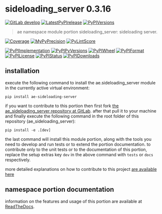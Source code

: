 <!-- THIS FILE IS EXCLUSIVELY MAINTAINED by the project ae.ae v0.3.101 -->
<!-- THIS FILE IS EXCLUSIVELY MAINTAINED by the project aedev.namespace_root_tpls v0.3.22 -->
# sideloading_server 0.3.16

[![GitLab develop](https://img.shields.io/gitlab/pipeline/ae-group/ae_sideloading_server/develop?logo=python)](
    https://gitlab.com/ae-group/ae_sideloading_server)
[![LatestPyPIrelease](
    https://img.shields.io/gitlab/pipeline/ae-group/ae_sideloading_server/release0.3.16?logo=python)](
    https://gitlab.com/ae-group/ae_sideloading_server/-/tree/release0.3.16)
[![PyPIVersions](https://img.shields.io/pypi/v/ae_sideloading_server)](
    https://pypi.org/project/ae-sideloading-server/#history)

>ae namespace module portion sideloading_server: sideloading server.

[![Coverage](https://ae-group.gitlab.io/ae_sideloading_server/coverage.svg)](
    https://ae-group.gitlab.io/ae_sideloading_server/coverage/index.html)
[![MyPyPrecision](https://ae-group.gitlab.io/ae_sideloading_server/mypy.svg)](
    https://ae-group.gitlab.io/ae_sideloading_server/lineprecision.txt)
[![PyLintScore](https://ae-group.gitlab.io/ae_sideloading_server/pylint.svg)](
    https://ae-group.gitlab.io/ae_sideloading_server/pylint.log)

[![PyPIImplementation](https://img.shields.io/pypi/implementation/ae_sideloading_server)](
    https://gitlab.com/ae-group/ae_sideloading_server/)
[![PyPIPyVersions](https://img.shields.io/pypi/pyversions/ae_sideloading_server)](
    https://gitlab.com/ae-group/ae_sideloading_server/)
[![PyPIWheel](https://img.shields.io/pypi/wheel/ae_sideloading_server)](
    https://gitlab.com/ae-group/ae_sideloading_server/)
[![PyPIFormat](https://img.shields.io/pypi/format/ae_sideloading_server)](
    https://pypi.org/project/ae-sideloading-server/)
[![PyPILicense](https://img.shields.io/pypi/l/ae_sideloading_server)](
    https://gitlab.com/ae-group/ae_sideloading_server/-/blob/develop/LICENSE.md)
[![PyPIStatus](https://img.shields.io/pypi/status/ae_sideloading_server)](
    https://libraries.io/pypi/ae-sideloading-server)
[![PyPIDownloads](https://img.shields.io/pypi/dm/ae_sideloading_server)](
    https://pypi.org/project/ae-sideloading-server/#files)


## installation


execute the following command to install the
ae.sideloading_server module
in the currently active virtual environment:
 
```shell script
pip install ae-sideloading-server
```

if you want to contribute to this portion then first fork
[the ae_sideloading_server repository at GitLab](
https://gitlab.com/ae-group/ae_sideloading_server "ae.sideloading_server code repository").
after that pull it to your machine and finally execute the
following command in the root folder of this repository
(ae_sideloading_server):

```shell script
pip install -e .[dev]
```

the last command will install this module portion, along with the tools you need
to develop and run tests or to extend the portion documentation. to contribute only to the unit tests or to the
documentation of this portion, replace the setup extras key `dev` in the above command with `tests` or `docs`
respectively.

more detailed explanations on how to contribute to this project
[are available here](
https://gitlab.com/ae-group/ae_sideloading_server/-/blob/develop/CONTRIBUTING.rst)


## namespace portion documentation

information on the features and usage of this portion are available at
[ReadTheDocs](
https://ae.readthedocs.io/en/latest/_autosummary/ae.sideloading_server.html
"ae_sideloading_server documentation").
